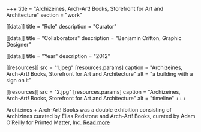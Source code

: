+++
title = "Archizeines, Arch-Art! Books, Storefront for Art and Architecture"
section = "work"

[[data]]
title = "Role"
description = "Curator"

[[data]]
title = "Collaborators"
description = "Benjamin Critton, Graphic Designer"

[[data]]
title = "Year"
description = "2012"

[[resources]]
src = "1.jpeg"
[resources.params]
caption = "Archizeines, Arch-Art! Books, Storefront for Art and Architecture"
alt = "a building with a sign on it"

[[resources]]
src = "2.jpg"
[resources.params]
caption = "Archizeines, Arch-Art! Books, Storefront for Art and Architecture"
alt = "timeline"
+++

Archizines + Arch-Art! Books was a double exhibition consisting of Archizines curated by Elias Redstone  and Arch-Art! Books, curated by Adam O’Reilly for Printed Matter, Inc. [Read more](https://storefrontnews.org/programming/archizines-arch-art-books/)